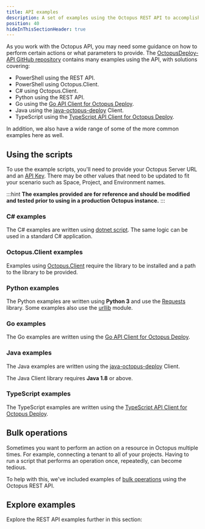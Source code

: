 ```yaml
---
title: API examples
description: A set of examples using the Octopus REST API to accomplish tasks.
position: 40
hideInThisSectionHeader: true
---
```


As you work with the Octopus API, you may need some guidance on how to perform certain actions or what parameters to provide. The [OctopusDeploy-API GitHub repository](https://github.com/OctopusDeploy/OctopusDeploy-Api) contains many examples using the API, with solutions covering:

- PowerShell using the REST API.
- PowerShell using Octopus.Client.
- C# using Octopus.Client.
- Python using the REST API.
- Go using the [Go API Client for Octopus Deploy](https://github.com/OctopusDeploy/go-octopusdeploy).
- Java using the [java-octopus-deploy](https://github.com/OctopusDeployLabs/java-octopus-deploy) Client.
- TypeScript using the [TypeScript API Client for Octopus Deploy](https://github.com/OctopusDeploy/api-client.ts).

In addition, we also have a wide range of some of the more common examples here as well.

## Using the scripts

To use the example scripts, you'll need to provide your Octopus Server URL and an [API Key](/docs/octopus-rest-api/how-to-create-an-api-key.md). There may be other values that need to be updated to fit your scenario such as Space, Project, and Environment names.

:::hint
**The examples provided are for reference and should be modified and tested prior to using in a production Octopus instance.**
:::

### C# examples

The C# examples are written using [dotnet script](https://github.com/filipw/dotnet-script). The same logic can be used in a standard C# application.

### Octopus.Client examples

Examples using [Octopus.Client](/docs/octopus-rest-api/octopus.client/index.md) require the library to be installed and a path to the library to be provided.

### Python examples

The Python examples are written using **Python 3** and use the [Requests](https://requests.readthedocs.io/en/master/) library. Some examples also use the [urllib](https://docs.python.org/3/library/urllib.html) module.

### Go examples

The Go examples are written using the [Go API Client for Octopus Deploy](https://github.com/OctopusDeploy/go-octopusdeploy).

### Java examples

The Java examples are written using the [java-octopus-deploy](https://github.com/OctopusDeployLabs/java-octopus-deploy) Client.

The Java Client library requires **Java 1.8** or above.

### TypeScript examples

The TypeScript examples are written using the [TypeScript API Client for Octopus Deploy](https://github.com/OctopusDeploy/api-client.ts).

## Bulk operations

Sometimes you want to perform an action on a resource in Octopus multiple times. For example, connecting a tenant to all of your projects. Having to run a script that performs an operation once, repeatedly, can become tedious.

To help with this, we've included examples of [bulk operations](/docs/octopus-rest-api/examples/bulk-operations/index.md) using the Octopus REST API.

## Explore examples

Explore the REST API examples further in this section:
